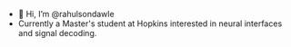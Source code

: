 - 👋 Hi, I’m @rahulsondawle
- Currently a Master's student at Hopkins interested in neural interfaces and signal decoding.

<!---
rahulsondawle/rahulsondawle is a ✨ special ✨ repository because its `README.md` (this file) appears on your GitHub profile.
You can click the Preview link to take a look at your changes.
--->
